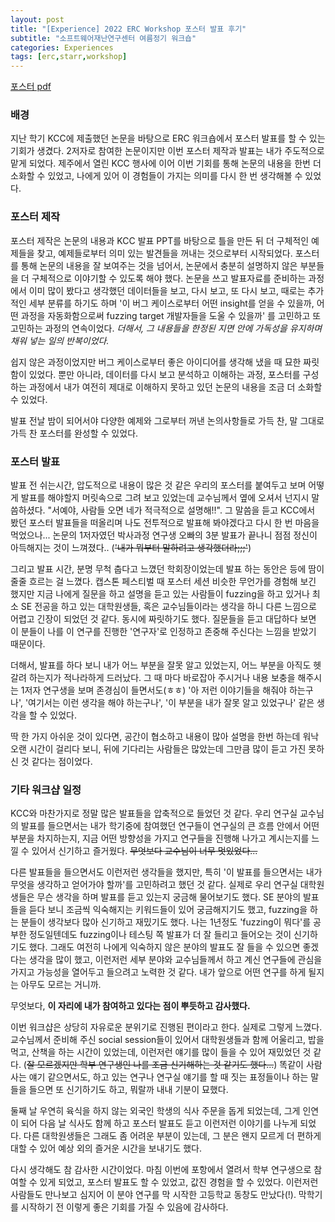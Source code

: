```yaml
---
layout: post
title: "[Experience] 2022 ERC Workshop 포스터 발표 후기"
subtitle: "소프트웨어재난연구센터 여름정기 워크숍"
categories: Experiences
tags: [erc,starr,workshop]
---
```


[포스터 pdf](/assets/resources/erc22-poster.pdf)

### 배경

지난 학기 KCC에 제출했던 논문을 바탕으로 ERC 워크숍에서 포스터 발표를 할 수 있는 기회가 생겼다. 2저자로 참여한 논문이지만 이번 포스터 제작과 발표는 내가 주도적으로 맡게 되었다. 제주에서 열린 KCC 행사에 이어 이번 기회를 통해 논문의 내용을 한번 더 소화할 수 있었고, 나에게 있어 이 경험들이 가지는 의미를 다시 한 번 생각해볼 수 있었다.

### 포스터 제작

포스터 제작은 논문의 내용과 KCC 발표 PPT를 바탕으로 틀을 만든 뒤 더 구체적인 예제들을 찾고, 예제들로부터 의미 있는 발견들을 꺼내는 것으로부터 시작되었다. 포스터를 통해 논문의 내용을 잘 보여주는 것을 넘어서, 논문에서 충분히 설명하지 않은 부분들을 더 구체적으로 이야기할 수 있도록 해야 했다. 논문을 쓰고 발표자료를 준비하는 과정에서 이미 많이 봤다고 생각했던 데이터들을 보고, 다시 보고, 또 다시 보고, 때로는 추가적인 세부 분류를 하기도 하며 '이 버그 케이스로부터 어떤 insight를 얻을 수 있을까, 어떤 과정을 자동화함으로써 fuzzing target 개발자들을 도울 수 있을까' 를 고민하고 또 고민하는 과정의 연속이었다. *더해서, 그 내용들을 한정된 지면 안에 가독성을 유지하며 채워 넣는 일의 반복이었다.*

쉽지 않은 과정이었지만 버그 케이스로부터 좋은 아이디어를 생각해 냈을 때 묘한 짜릿함이 있었다. 뿐만 아니라, 데이터를 다시 보고 분석하고 이해하는 과정, 포스터를 구성하는 과정에서 내가 여전히 제대로 이해하지 못하고 있던 논문의 내용을 조금 더 소화할 수 있었다.

발표 전날 밤이 되어서야 다양한 예제와 그로부터 꺼낸 논의사항들로 가득 찬, 말 그대로 가득 찬 포스터를 완성할 수 있었다.

### 포스터 발표

발표 전 쉬는시간, 압도적으로 내용이 많은 것 같은 우리의 포스터를 붙여두고 보며 어떻게 발표를 해야할지 머릿속으로 그려 보고 있었는데 교수님께서 옆에 오셔서 넌지시 말씀하셨다. "서예야, 사람들 오면 네가 적극적으로 설명해!!". 그 말씀을 듣고 KCC에서 봤던 포스터 발표들을 떠올리며 나도 전투적으로 발표해 봐야겠다고 다시 한 번 마음을 먹었으나... 논문의 1저자였던 박사과정 연구생 오빠의 3분 발표가 끝나니 점점 정신이 아득해지는 것이 느껴졌다.. (~~'내가 뭐부터 말하려고 생각했더라;;;'~~)

그리고 발표 시간, 분명 무척 춥다고 느꼈던 학회장이었는데 발표 하는 동안은 등에 땀이 줄줄 흐르는 걸 느꼈다. 캡스톤 페스티벌 때 포스터 세션 비슷한 무언가를 경험해 보긴 했지만 지금 나에게 질문을 하고 설명을 듣고 있는 사람들이 fuzzing을 하고 있거나 최소 SE 전공을 하고 있는 대학원생들, 혹은 교수님들이라는 생각을 하니 다른 느낌으로 어렵고 긴장이 되었던 것 같다. 동시에 짜릿하기도 했다. 질문들을 듣고 대답하다 보면 이 분들이 나를 이 연구를 진행한 '연구자'로 인정하고 존중해 주신다는 느낌을 받았기 때문이다.

더해서, 발표를 하다 보니 내가 어느 부분을 잘못 알고 있었는지, 어느 부분을 아직도 헷갈려 하는지가 적나라하게 드러났다. 그 때 마다 바로잡아 주시거나 내용 보충을 해주시는 1저자 연구생을 보며 존경심이 들면서도(ㅎㅎ) '아 저런 이야기들을 해줘야 하는구나', '여기서는 이런 생각을 해야 하는구나', '이 부분을 내가 잘못 알고 있었구나' 같은 생각을 할 수 있었다.

딱 한 가지 아쉬운 것이 있다면, 공간이 협소하고 내용이 많아 설명을 한번 하는데 워낙 오랜 시간이 걸리다 보니, 뒤에 기다리는 사람들은 많았는데 그만큼 많이 듣고 가진 못하신 것 같다는 점이었다.

### 기타 워크샵 일정

KCC와 마찬가지로 정말 많은 발표들을 압축적으로 들었던 것 같다. 우리 연구실 교수님의 발표를 들으면서는 내가 학기중에 참여했던 연구들이 연구실의 큰 흐름 안에서 어떤 부분을 차지하는지, 지금 어떤 방향성을 가지고 연구들을 진행해 나가고 계시는지를 느낄 수 있어서 신기하고 즐거웠다. ~~무엇보다 교수님이 너무 멋있었다...~~

다른 발표들을 들으면서도 이런저런 생각들을 했지만, 특히 '이 발표를 들으면서는 내가 무엇을 생각하고 얻어가야 할까'를 고민하려고 했던 것 같다. 실제로 우리 연구실 대학원생들은 무슨 생각을 하며 발표를 듣고 있는지 궁금해 물어보기도 했다. SE 분야의 발표들을 듣다 보니 조금씩 익숙해지는 키워드들이 있어 궁금해지기도 했고, fuzzing을 하는 분들이 생각보다 많아 신기하고 재밌기도 했다. 나는 1년정도 'fuzzing이 뭐다'를 공부한 정도일텐데도 fuzzing이나 테스팅 쪽 발표가 더 잘 들리고 들어오는 것이 신기하기도 했다. 그래도 여전히 나에게 익숙하지 않은 분야의 발표도 잘 들을 수 있으면 좋겠다는 생각을 많이 했고, 이런저런 세부 분야와 교수님들께서 하고 계신 연구들에 관심을 가지고 가능성을 열어두고 들으려고 노력한 것 같다. 내가 앞으로 어떤 연구를 하게 될지는 아무도 모르는 거니까.

무엇보다, **이 자리에 내가 참여하고 있다는 점이 뿌듯하고 감사했다.**

이번 워크샵은 상당히 자유로운 분위기로 진행된 편이라고 한다. 실제로 그렇게 느꼈다. 교수님께서 준비해 주신 social session들이 있어서 대학원생들과 함께 어울리고, 밥을 먹고, 산책을 하는 시간이 있었는데, 이런저런 얘기를 많이 들을 수 있어 재밌었던 것 같다. (~~잘 모르겠지만 학부 연구생인 나를 조금 신기해하는 것 같기도 했다...~~) 똑같이 사람 사는 얘기 같으면서도, 하고 있는 연구나 연구실 얘기를 할 때 짓는 표정들이나 하는 말들을 들으면 또 신기하기도 하고, 뭐랄까 내내 기분이 묘했다.

둘째 날 우연히 육식을 하지 않는 외국인 학생의 식사 주문을 돕게 되었는데, 그게 인연이 되어 다음 날 식사도 함께 하고 포스터 발표도 듣고 이런저런 이야기를 나누게 되었다. 다른 대학원생들은 그래도 좀 어려운 부분이 있는데, 그 분은 왠지 모르게 더 편하게 대할 수 있어 예상 외의 즐거운 시간을 보내기도 했다.

다시 생각해도 참 감사한 시간이었다. 마침 이번에 포항에서 열려서 학부 연구생으로 참여할 수 있게 되었고, 포스터 발표도 할 수 있었고, 값진 경험을 할 수 있었다. 이런저런 사람들도 만나보고 심지어 이 분야 연구를 막 시작한 고등학교 동창도 만났다(!). 막학기를 시작하기 전 이렇게 좋은 기회를 가질 수 있음에 감사하다.